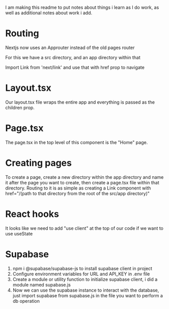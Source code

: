 I am making this readme to put notes about things i learn as I do work, as well as additional notes about work i add.

# Routing
Nextjs now uses an Approuter instead of the old pages router

For this we have a src directory, and an app directory within that

Import Link from 'next/link' and use that with href prop to navigate

# Layout.tsx
Our layout.tsx file wraps the entire app and everything is passed as the children prop.

# Page.tsx
The page.tsx in the top level of this component is the "Home" page.

# Creating pages
To create a page, create a new directory within the app directory and name it after the page you want to create, then create a page.tsx file within that directory. Routing to it is as simple as creating a Link component with href="/(path to that directory from the root of the src/app directory)"

# React hooks
It looks like we need to add "use client" at the top of our code if we want to use useState

# Supabase
1. npm i @supabase/supabase-js to install supabase client in project
2. Configure environment variables for URL and API_KEY in .env file
3. Create a module or utility function to initialize supabase client, i did a module named supabase.js
4. Now we can use the supabase instance to interact with the database, just import supabase from supabase.js in the file you want to perform a db operation